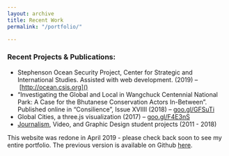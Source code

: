 ```yaml
---
layout: archive
title: Recent Work
permalink: "/portfolio/"

---
```

<h3 class="post-link">Recent Projects & Publications:</h3>

*  Stephenson Ocean Security Project, Center for Strategic and International Studies. Assisted with web development. (2019) – [http://ocean.csis.org]()
* “Investigating the Global and Local in Wangchuck Centennial National Park: A Case for the Bhutanese Conservation Actors In-Between”. Published online in “Consilience”, Issue XVIIII (2018) – [goo.gl/GFSuTi](https://www.goo.gl/GFSuTi)
* Global Cities, a three.js visualization (2017) – [goo.gl/F4E3nS](https://www.goo.gl/F4E3nS)
* [Journalism](https://www.columbiaspectator.com/contributors/Anne-Steele/), Video, and Graphic Design student projects (2011 - 2018)

This website was redone in April 2019 - please check back soon to see my entire portfolio. The previous version is available on Github [here](https://github.com/aleesteele/my-website-v1).
